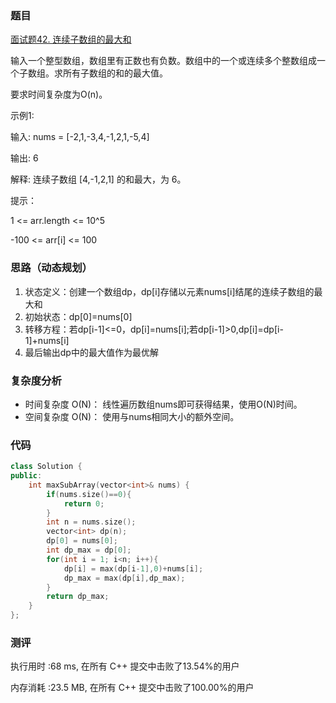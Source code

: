 ### 题目
[面试题42. 连续子数组的最大和](https://leetcode-cn.com/problems/lian-xu-zi-shu-zu-de-zui-da-he-lcof/)

输入一个整型数组，数组里有正数也有负数。数组中的一个或连续多个整数组成一个子数组。求所有子数组的和的最大值。

要求时间复杂度为O(n)。

示例1:

输入: nums = [-2,1,-3,4,-1,2,1,-5,4]

输出: 6

解释: 连续子数组 [4,-1,2,1] 的和最大，为 6。
 

提示：

1 <= arr.length <= 10^5

-100 <= arr[i] <= 100

### 思路（动态规划）
1. 状态定义：创建一个数组dp，dp[i]存储以元素nums[i]结尾的连续子数组的最大和
2. 初始状态：dp[0]=nums[0]
3. 转移方程：若dp[i-1]<=0，dp[i]=nums[i];若dp[i-1]>0,dp[i]=dp[i-1]+nums[i]
4. 最后输出dp中的最大值作为最优解 

### 复杂度分析
- 时间复杂度 O(N)： 线性遍历数组nums即可获得结果，使用O(N)时间。
- 空间复杂度 O(N)： 使用与nums相同大小的额外空间。


### 代码
```cpp
class Solution {
public:
    int maxSubArray(vector<int>& nums) {
        if(nums.size()==0){
            return 0;
        }
        int n = nums.size();
        vector<int> dp(n);
        dp[0] = nums[0];
        int dp_max = dp[0];
        for(int i = 1; i<n; i++){
            dp[i] = max(dp[i-1],0)+nums[i];
            dp_max = max(dp[i],dp_max);
        }
        return dp_max;
    }
};
```

### 测评
执行用时 :68 ms, 在所有 C++ 提交中击败了13.54%的用户

内存消耗 :23.5 MB, 在所有 C++ 提交中击败了100.00%的用户


